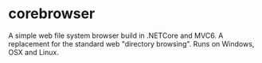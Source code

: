 # corebrowser
A simple web file system browser build in .NETCore and MVC6. A replacement for the standard web "directory browsing". Runs on Windows, OSX and Linux.
